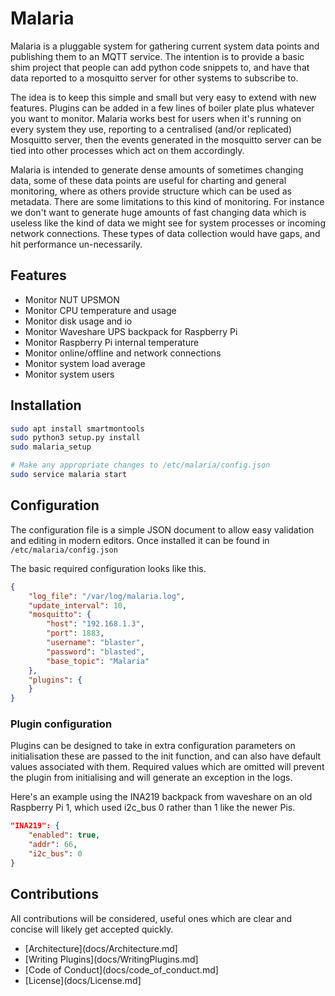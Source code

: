# Malaria

Malaria is a pluggable system for gathering current system data points and publishing them to an MQTT service. The
intention is to provide a basic shim project that people can add python code snippets to, and have that data
reported to a mosquitto server for other systems to subscribe to.

The idea is to keep this simple and small but very easy to extend with new features. Plugins can be added in a few
lines of boiler plate plus whatever you want to monitor. Malaria works best for users when it's running on every
system they use, reporting to a centralised (and/or replicated) Mosquitto server, then the events generated in the
mosquitto server can be tied into other processes which act on them accordingly.

Malaria is intended to generate dense amounts of sometimes changing data, some of these data points are useful for
charting and general monitoring, where as others provide structure which can be used as metadata. There are some
limitations to this kind of monitoring. For instance we don't want to generate huge amounts of fast changing data
which is useless like the kind of data we might see for system processes or incoming network connections. These
types of data collection would have gaps, and hit performance un-necessarily.

## Features

 - Monitor NUT UPSMON
 - Monitor CPU temperature and usage
 - Monitor disk usage and io
 - Monitor Waveshare UPS backpack for Raspberry Pi
 - Monitor Raspberry Pi internal temperature
 - Monitor online/offline and network connections
 - Monitor system load average
 - Monitor system users

## Installation

```bash
sudo apt install smartmontools
sudo python3 setup.py install
sudo malaria_setup

# Make any appropriate changes to /etc/malaria/config.json
sudo service malaria start
```

## Configuration

The configuration file is a simple JSON document to allow easy validation
and editing in modern editors. Once installed it can be found in ```/etc/malaria/config.json```

The basic required configuration looks like this.
```json
{
    "log_file": "/var/log/malaria.log",
    "update_interval": 10,
    "mosquitto": {
        "host": "192.168.1.3",
        "port": 1883,
        "username": "blaster",
        "password": "blasted",
        "base_topic": "Malaria"
    },
    "plugins": {
    }
}
```

### Plugin configuration

Plugins can be designed to take in extra configuration parameters on initialisation
these are passed to the init function, and can also have default values associated with
them. Required values which are omitted will prevent the plugin from initialising and
will generate an exception in the logs.

Here's an example using the INA219 backpack from waveshare on an old Raspberry Pi 1,
which used i2c_bus 0 rather than 1 like the newer Pis.

```json
"INA219": {
    "enabled": true,
    "addr": 66,
    "i2c_bus": 0
}
```


## Contributions

All contributions will be considered, useful ones which are clear and concise will likely
get accepted quickly.

- [Architecture](docs/Architecture.md]
- [Writing Plugins](docs/WritingPlugins.md]
- [Code of Conduct](docs/code_of_conduct.md]
- [License](docs/License.md]
